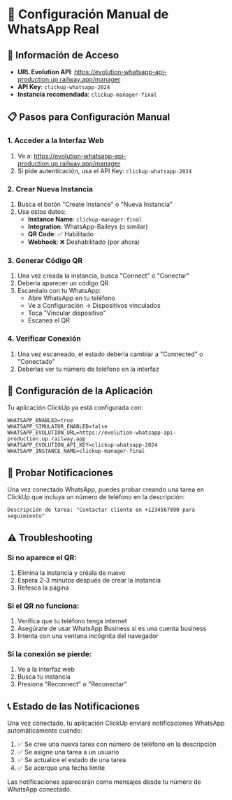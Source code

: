 # 📱 Configuración Manual de WhatsApp Real

## 🎯 Información de Acceso

- **URL Evolution API**: https://evolution-whatsapp-api-production.up.railway.app/manager
- **API Key**: `clickup-whatsapp-2024`
- **Instancia recomendada**: `clickup-manager-final`

## 📋 Pasos para Configuración Manual

### 1. Acceder a la Interfaz Web
1. Ve a: https://evolution-whatsapp-api-production.up.railway.app/manager
2. Si pide autenticación, usa el API Key: `clickup-whatsapp-2024`

### 2. Crear Nueva Instancia
1. Busca el botón "Create Instance" o "Nueva Instancia"
2. Usa estos datos:
   - **Instance Name**: `clickup-manager-final`
   - **Integration**: WhatsApp-Baileys (o similar)
   - **QR Code**: ✅ Habilitado
   - **Webhook**: ❌ Deshabilitado (por ahora)

### 3. Generar Código QR
1. Una vez creada la instancia, busca "Connect" o "Conectar"
2. Debería aparecer un código QR
3. Escanéalo con tu WhatsApp:
   - Abre WhatsApp en tu teléfono
   - Ve a Configuración → Dispositivos vinculados
   - Toca "Vincular dispositivo"
   - Escanea el QR

### 4. Verificar Conexión
1. Una vez escaneado, el estado debería cambiar a "Connected" o "Conectado"
2. Deberías ver tu número de teléfono en la interfaz

## 🔧 Configuración de la Aplicación

Tu aplicación ClickUp ya está configurada con:

```env
WHATSAPP_ENABLED=true
WHATSAPP_SIMULATOR_ENABLED=false
WHATSAPP_EVOLUTION_URL=https://evolution-whatsapp-api-production.up.railway.app
WHATSAPP_EVOLUTION_API_KEY=clickup-whatsapp-2024
WHATSAPP_INSTANCE_NAME=clickup-manager-final
```

## 🧪 Probar Notificaciones

Una vez conectado WhatsApp, puedes probar creando una tarea en ClickUp que incluya un número de teléfono en la descripción:

```
Descripción de tarea: "Contactar cliente en +1234567890 para seguimiento"
```

## ⚠️ Troubleshooting

### Si no aparece el QR:
1. Elimina la instancia y créala de nuevo
2. Espera 2-3 minutos después de crear la instancia
3. Refesca la página

### Si el QR no funciona:
1. Verifica que tu teléfono tenga internet
2. Asegúrate de usar WhatsApp Business si es una cuenta business
3. Intenta con una ventana incógnita del navegador

### Si la conexión se pierde:
1. Ve a la interfaz web
2. Busca tu instancia
3. Presiona "Reconnect" o "Reconectar"

## 📞 Estado de las Notificaciones

Una vez conectado, tu aplicación ClickUp enviará notificaciones WhatsApp automáticamente cuando:

1. ✅ Se cree una nueva tarea con número de teléfono en la descripción
2. ✅ Se asigne una tarea a un usuario
3. ✅ Se actualice el estado de una tarea
4. ✅ Se acerque una fecha límite

Las notificaciones aparecerán como mensajes desde tu número de WhatsApp conectado.
